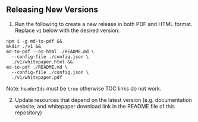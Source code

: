 ## Releasing New Versions

1. Run the following to create a new release in both PDF and HTML format. Replace `v1` below with the desired version:

```
npm i -g md-to-pdf &&
mkdir ./v1 &&
md-to-pdf --as-html ./README.md \
  --config-file ./config.json \
  ./v1/whitepaper.html &&
md-to-pdf ./README.md \
  --config-file ./config.json \
  ./v1/whitepaper.pdf
```

Note: `headerIds` must be `true` otherwise TOC links do not work.

2. Update resources that depend on the latest version (e.g. documentation website, and whitepaper download link in the README file of this repository)
